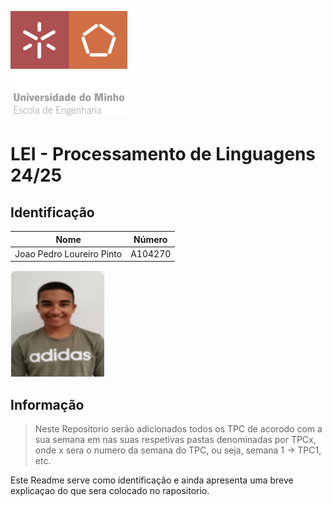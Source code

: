 ![alt text](uminho.png) 

# LEI - Processamento de Linguagens 24/25
 
## Identificação 
| Nome                             | Número  |
|----------------------------------|---------|
| Joao Pedro Loureiro Pinto        | A104270 |

![alt text](fotoCara.png)


## Informação
> Neste Repositorio serão adicionados todos os
> TPC de acorodo com a sua semana em nas suas 
> respetivas pastas denominadas por TPCx,
> onde x sera o numero da semana do TPC, ou seja,
> semana 1 -> TPC1, etc.




Este Readme serve como identificação e ainda apresenta uma breve explicaçao
do que sera colocado no rapositorio.

